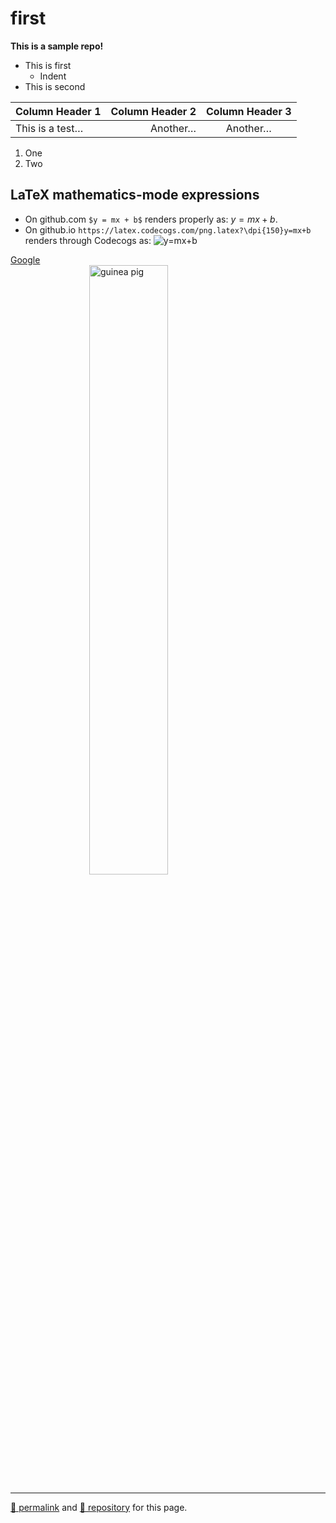 # first

**This is a sample repo!**

- This is first
  - Indent
- This is second

<!-- COMMENT -->

| Column Header 1 | Column Header 2 | Column Header 3 |
| :-- | --: | :--: |
| This is a test&hellip; | Another&hellip; | Another&hellip; |

1. One
47. Two

## LaTeX mathematics-mode expressions

- On github.com `$y = mx + b$` renders properly as: $y = mx + b$.
- On github.io `https://latex.codecogs.com/png.latex?\dpi{150}y=mx+b` renders through Codecogs as: ![y=mx+b](https://latex.codecogs.com/png.latex?\dpi{150}y=mx+b)

[Google](https://google.com) ![guinea pig](https://upload.wikimedia.org/wikipedia/commons/thumb/3/30/George_the_amazing_guinea_pig.jpg/800px-George_the_amazing_guinea_pig.jpg)

<hr>

[&#128279; permalink](https://dcpetty.github.io/first/) and [&#128297; repository](https://github.com/dcpetty/first/) for this page.

<style>
  [alt ~= "pig"] { width: 50%; display: block; margin: auto; }
</style>
